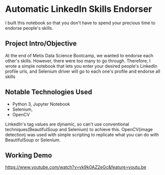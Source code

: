 # Automatic LinkedIn Skills Endorser
I built this notebook so that you don't have to spend your precious time to endorse people's skills.

## Project Intro/Objective
At the end of Metis Data Science Bootcamp, we wanted to endorse each other's skills. However, there were too many to go through. Therefore, I wrote a simple notebook that lets you enter your desired people's LinkedIn profile urls, and Selenium driver will go to each one's profile and endorse all skills

## Notable Technologies Used
* Python 3, Jupyter Notebook
* Selenium, 
* OpenCV

LinkedIn's tag values are dynamic, so can't use conventional techniques(BeautifulSoup and Selenium) to achieve this.
OpenCV(image detection) was used with simple scripting to replicate what you can do with BeautifulSoup or Selenium.

## Working Demo
https://www.youtube.com/watch?v=vk9k0AZ2eGc&feature=youtu.be

